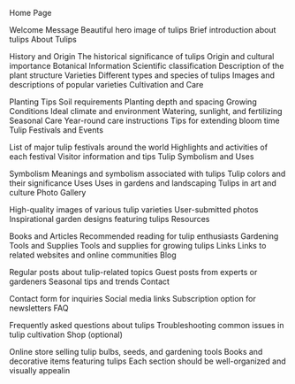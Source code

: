 Home Page

Welcome Message
Beautiful hero image of tulips
Brief introduction about tulips
About Tulips

History and Origin
The historical significance of tulips
Origin and cultural importance
Botanical Information
Scientific classification
Description of the plant structure
Varieties
Different types and species of tulips
Images and descriptions of popular varieties
Cultivation and Care

Planting Tips
Soil requirements
Planting depth and spacing
Growing Conditions
Ideal climate and environment
Watering, sunlight, and fertilizing
Seasonal Care
Year-round care instructions
Tips for extending bloom time
Tulip Festivals and Events

List of major tulip festivals around the world
Highlights and activities of each festival
Visitor information and tips
Tulip Symbolism and Uses

Symbolism
Meanings and symbolism associated with tulips
Tulip colors and their significance
Uses
Uses in gardens and landscaping
Tulips in art and culture
Photo Gallery

High-quality images of various tulip varieties
User-submitted photos
Inspirational garden designs featuring tulips
Resources

Books and Articles
Recommended reading for tulip enthusiasts
Gardening Tools and Supplies
Tools and supplies for growing tulips
Links
Links to related websites and online communities
Blog

Regular posts about tulip-related topics
Guest posts from experts or gardeners
Seasonal tips and trends
Contact

Contact form for inquiries
Social media links
Subscription option for newsletters
FAQ

Frequently asked questions about tulips
Troubleshooting common issues in tulip cultivation
Shop (optional)

Online store selling tulip bulbs, seeds, and gardening tools
Books and decorative items featuring tulips
Each section should be well-organized and visually appealin